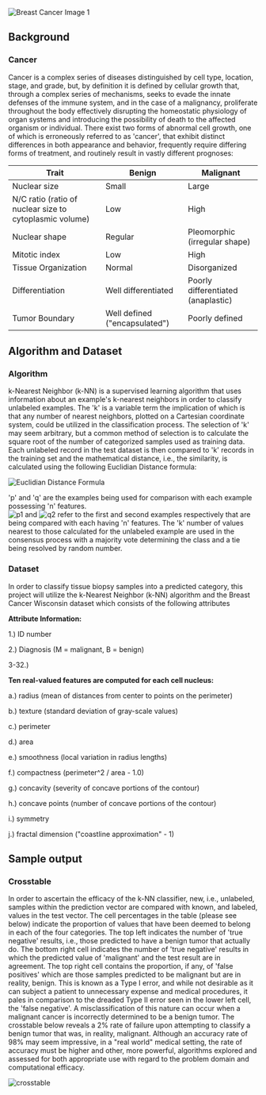 ![Breast Cancer Image 1](https://github.com/bioprogrammer/images/blob/master/breast_cancer_image.jpg)

## Background
### Cancer
Cancer is a complex series of diseases distinguished by cell type, location, stage, and grade, but, by definition it is defined by cellular growth that, through a complex series of mechanisms, seeks to evade the innate defenses of the immune system, and in the case of a malignancy, proliferate throughout the body effectively disrupting the homeostatic physiology of organ systems and introducing the possibility of death to the affected organism or individual. There exist two forms of abnormal cell growth, one of which is erroneously referred to as 'cancer', that exhibit distinct differences in both appearance and behavior, frequently require differing forms of treatment, and routinely result in vastly different prognoses:

<center>
  
|Trait|Benign|Malignant|
|-----|------|---------|
|Nuclear size|Small|Large|
|N/C ratio (ratio of nuclear size to cytoplasmic volume)|Low|High|
|Nuclear shape|Regular|Pleomorphic (irregular shape)|
|Mitotic index|Low|High|
|Tissue Organization|Normal|Disorganized|
|Differentiation|Well differentiated|Poorly differentiated (anaplastic)|
|Tumor Boundary|Well defined ("encapsulated")|Poorly defined|

</center>

## Algorithm and Dataset
### Algorithm
k-Nearest Neighbor (k-NN) is a supervised learning algorithm that uses information about an example's k-nearest neighbors in order to classify unlabeled examples. The 'k' is a variable term the implication of which is that any number of nearest neighbors, plotted on a Cartesian coordinate system, could be utilized in the classification process. The selection of 'k' may seem arbitrary, but a common method of selection is to calculate the square root of the number of categorized samples used as training data. Each unlabeled record in the test dataset is then compared to 'k' records in the training set and the mathematical distance, i.e., the similarity, is calculated using the following Euclidian Distance formula:

![Euclidian Distance Formula](https://github.com/bioprogrammer/images/blob/master/euclidian_distance.gif)

'p' and 'q' are the examples being used for comparison with each example possessing 'n' features.  
![p1](https://github.com/bioprogrammer/images/blob/master/p1.gif) and ![q2](https://github.com/bioprogrammer/images/blob/master/q1.gif) refer to the first and second examples respectively that are being compared with each having 'n' features. The 'k' number of values nearest to those calculated for the unlabeled example are used in the consensus process with a majority vote determining the class and a tie being resolved by random number. 

### Dataset
In order to classify tissue biopsy samples into a predicted category, this project will utilize the k-Nearest Neighbor (k-NN) algorithm and the Breast Cancer Wisconsin dataset which consists of the following attributes

**Attribute Information:**

1.) ID number

2.) Diagnosis (M = malignant, B = benign)

3-32.)

**Ten real-valued features are computed for each cell nucleus:**

a.) radius (mean of distances from center to points on the perimeter)

b.) texture (standard deviation of gray-scale values)

c.) perimeter

d.) area

e.) smoothness (local variation in radius lengths)

f.) compactness (perimeter^2 / area - 1.0)

g.) concavity (severity of concave portions of the contour)

h.) concave points (number of concave portions of the contour)

i.) symmetry

j.) fractal dimension ("coastline approximation" - 1)

## Sample output
### Crosstable 
In order to ascertain the efficacy of the k-NN classifier, new, i.e., unlabeled, samples within the prediction vector are compared with known, and labeled, values in the test vector. The cell percentages in the table (please see below) indicate the proportion of values that have been deemed to belong in each of the four categories. The top left indicates the number of 'true negative' results, i.e., those predicted to have a benign tumor that actually do. The bottom right cell indicates the number of 'true negative' results in which the predicted value of 'malignant' and the test result are in agreement. The top right cell contains the proportion, if any, of 'false positives' which are those samples predicted to be malignant but are in reality, benign. This is known as a Type I error, and while not desirable as it can subject a patient to unnecessary expense and medical procedures, it pales in comparison to the dreaded Type II error seen in the lower left cell, the 'false negative'. A misclassification of this nature can occur when a malignant cancer is incorrectly determined to be a benign tumor. The crosstable below reveals a 2% rate of failure upon attempting to classify a benign tumor that was, in reality, malignant. Although an accuracy rate of 98% may seem impressive, in a "real world" medical setting, the rate of accuracy must be higher and other, more powerful, algorithms explored and assessed for both appropriate use with regard to the problem domain and computational efficacy.

![crosstable](https://github.com/bioprogrammer/images/blob/master/crosstable.png)


